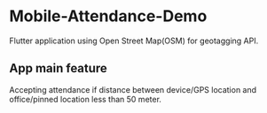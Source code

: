 # Mobile-Attendance-Demo
Flutter application using Open Street Map(OSM) for geotagging API.<br>
## App main feature
Accepting attendance if distance between device/GPS location and office/pinned location less than 50 meter.
